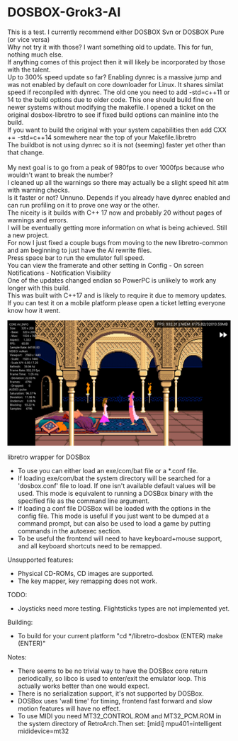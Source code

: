 # DOSBOX-Grok3-AI<BR />
This is a test. I currently recommend either DOSBOX Svn or DOSBOX Pure (or vice versa)<BR />
Why not try it with those? I want something old to update. This for fun, nothing much else.<BR />
If anything comes of this project then it will likely be incorporated by those with the talent.<BR />
Up to 300% speed update so far? Enabling dynrec is a massive jump and was not enabled by default on core downloader for Linux. It shares similat speed if reconpiled with dynrec. The old one you need to add -std=c++11 or 14 to the build options due to older code. This one should build fine on newer systems without modifying the makefile. I opened a ticket on the original dosbox-libretro to see if fixed build options can mainline into the build.<BR />
If you want to build the original with your system capabilities then add CXX += -std=c++14 somewhere near the top of your Makefile.libretro<BR />
The buildbot is not using dynrec so it is not (seeming) faster yet other than that change.<BR />
<BR />
My next goal is to go from a peak of 980fps to over 1000fps because who wouldn't want to break the number?<BR />
I cleaned up all the warnings so there may actually be a slight speed hit atm with warning checks.<BR />
Is it faster or not? Unnuno. Depends if you already have dynrec enabled and can run profiling on it to prove one way or the other.<BR />
The niceity is it builds with C++ 17 now and probably 20 without pages of warnings and errors.<BR />
I will be eventually getting more information on what is being achieved. Still a new project.<BR />
For now I just fixed a couple bugs from moving to the new libretro-common and am beginning to just have the AI rewrite files.<BR />
Press space bar to run the emulator full speed. <BR />
You can view the framerate and other setting in Config - On screen Notifications - Notification Visibility <BR />
One of the updates changed endian so PowerPC is unlikely to work any longer with this build. <BR />
This was built with C++17 and is likely to require it due to memory updates.<BR />
If you can test it on a mobile platform please open a ticket letting everyone know how it went.<BR />

<img src="Screenshot from 2025-04-11 14-45-25.png"></img>

libretro wrapper for DOSBox

* To use you can either load an exe/com/bat file or a *.conf file.
* If loading exe/com/bat the system directory will be searched for a 'dosbox.conf' file to load. If one isn't available default values will be used. This mode is equivalent to running a DOSBox binary with the specified file as the command line argument.
* If loading a conf file DOSBox will be loaded with the options in the config file. This mode is useful if you just want to be dumped at a command prompt, but can also be used to load a game by putting commands in the autoexec section.
* To be useful the frontend will need to have keyboard+mouse support, and all keyboard shortcuts need to be remapped.

Unsupported features:

* Physical CD-ROMs, CD images are supported.
* The key mapper, key remapping does not work.

TODO:

* Joysticks need more testing. Flightsticks types are not implemented yet.

Building:

* To build for your current platform "cd */libretro-dosbox (ENTER) make (ENTER)"

Notes:

* There seems to be no trivial way to have the DOSBox core return periodically, so libco is used to enter/exit the emulator loop. This actually works better than one would expect.
* There is no serialization support, it's not supported by DOSBox.
* DOSBox uses 'wall time' for timing, frontend fast forward and slow motion features will have no effect.
* To use MIDI you need MT32_CONTROL.ROM and MT32_PCM.ROM in the system directory of RetroArch.Then set:
[midi]
mpu401=intelligent
mididevice=mt32
